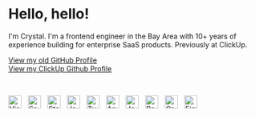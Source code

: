 # Hello, hello!

I'm Crystal. I'm a frontend engineer in the Bay Area with 10+ years of experience building for enterprise SaaS products. Previously at ClickUp.

[View my old GitHub Profile](https://github.com/crystalfinch?tab=overview&from=2021-12-01&to=2021-12-31)<br />
[View my ClickUp Github Profile](https://github.com/crystalclickup?tab=overview&from=2024-12-01&to=2024-12-31)

<br />

[<img align="left" alt="Visual Studio Code" width="26px" src="https://cdn.jsdelivr.net/gh/devicons/devicon/icons/vscode/vscode-original.svg" style="padding-right:10px;" />][vscode]
[<img align="left" alt="Sass" width="26px" src="https://cdn.jsdelivr.net/gh/devicons/devicon/icons/sass/sass-original.svg" style="padding-right:10px;" />][sass]
[<img align="left" alt="Storybook" width="26px" src="https://cdn.jsdelivr.net/gh/devicons/devicon/icons/storybook/storybook-original.svg" style="padding-right:10px;" />][storybook]
[<img align="left" alt="JavaScript" width="26px" src="https://cdn.jsdelivr.net/gh/devicons/devicon/icons/javascript/javascript-original.svg" style="padding-right:10px;" />][javascript]
[<img align="left" alt="TypeScript" width="26px" src="https://cdn.jsdelivr.net/gh/devicons/devicon/icons/typescript/typescript-original.svg" style="padding-right:10px;" />][typescript]
[<img align="left" alt="Angular" width="26px" src="https://cdn.jsdelivr.net/gh/devicons/devicon/icons/angularjs/angularjs-plain.svg" style="padding-right:10px;" />][angular]
[<img align="left" alt="Jest" width="26px" src="https://cdn.jsdelivr.net/gh/devicons/devicon/icons/jest/jest-plain.svg" style="padding-right:10px;" />][jest]
[<img align="left" alt="React" width="26px" src="https://cdn.jsdelivr.net/gh/devicons/devicon/icons/react/react-original.svg" style="padding-right:10px;" />][react]
[<img align="left" alt="GraphQL" width="26px" src="https://cdn.jsdelivr.net/gh/devicons/devicon/icons/graphql/graphql-plain.svg" style="padding-right:10px;" />][graphql]
[<img align="left" alt="Figma" width="26px" src="https://cdn.jsdelivr.net/gh/devicons/devicon/icons/figma/figma-original.svg" style="padding-right:10px;" />][figma]

<br />
<br />


[vscode]: https://code.visualstudio.com/
[sass]: https://sass-lang.com/
[storybook]: https://storybook.js.org/
[javascript]: https://developer.mozilla.org/en-US/docs/Web/JavaScript
[typescript]: https://www.typescriptlang.org/
[angular]: https://angular.io/
[jest]: https://jestjs.io/
[react]: https://react.dev/
[graphql]: https://graphql.org/
[figma]: [https://www.youtube.com/woah](https://www.figma.com/)https://www.figma.com/
